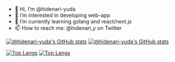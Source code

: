 - 👋 Hi, I’m @hidenari-yuda
- 👀 I’m interested in developing web-app
- 🌱 I’m currently learning golang and react/next.js
- 📫 How to reach me: @hidenari_y on Twitter


[![@hidenari-yuda's GitHub stats](https://github-readme-stats.vercel.app/api?username=mo-ri-regen&theme=vue-dark&show_icons=true)](https://github.com/mo-ri-regen/github-readme-stats)
[![@hidenari-yuda's GitHub stats](https://github-readme-stats.vercel.app/api?username=hidenari-yuda&theme=vue-dark&show_icons=true)](https://github.com/mo-ri-regen/github-readme-stats)

[![Top Langs](https://github-readme-stats.vercel.app/api/top-langs/?username=mo-ri-regen&theme=vue-dark&show_icons=true&layout=compact)](https://github.com/mo-ri-regen/github-readme-stats)
[![Top Langs](https://github-readme-stats.vercel.app/api/top-langs/?username=hidenari-yuda&theme=vue-dark&show_icons=true&layout=compact)](https://github.com/mo-ri-regen/github-readme-stats)

<!---
hidenari-yuda/hidenari-yuda is a ✨ special ✨ repository because its `README.md` (this file) appears on your GitHub profile.
You can click the Preview link to take a look at your changes.
--->
